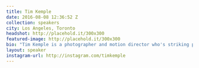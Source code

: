 ```yaml
---
title: Tim Kemple
date: 2016-08-08 12:36:52 Z
collection: speakers
city: Los Angeles, Toronto
headshot: http://placehold.it/300x300
featured-image: http://placehold.it/300x300
bio: "Tim Kemple is a photographer and motion director who's striking photography and film capture unique, never-before moments of athleticism and landscape from outside the walls of the traditional studio. From an early career documenting expeditions to Nepal, Pakistan, China, Chile, Eastern Europe, and Patagonia for editorial publications like National Geographic Adventure, Outside, and Men's Journal; Tim has frequently harnessed the potential of modern technology to tell stories in a progressive way. From the transition of analog film to digital nearly 20 years ago to the cutting edge of today with 360 VR experiences, he is driven to find new ways to capture stories that people will share and remember. His commercial work was born from the same emotive, expedition story telling -- frequently capturing campaigns for the biggest brands in the outdoor industry: The North Face, Columbia Sportswear, and Mountain Hardwear. This authenticity in imagery and creative perspective has since led to advertising campaigns in the automotive and transportation industries for brands such as: Mitsubishi, Range Rover, Ram, Michellin, Amtrak, New Holland, and Farm Credit. Tim is still active in the outdoor industry, both behind and in front of the lens. He is a founding partner in Camp4 Collective, a film production studio who's work spans the globe capturing everything from short :30 TV commercials to long form documentaries for outlets like National Geographic TV. You can catch him once in a blue moon at his studio in Salt Lake City or more likely on a powder day skiing in the Wasatch. To see his work and follow his stories he can be found on Instagram."
layout: speaker
instagram-url: http://instagram.com/timkemple
---
```

